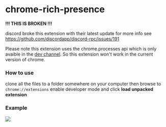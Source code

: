 # chrome-rich-presence

**!!! THIS IS BROKEN !!!**

discord broke this extension with their latest update for more info see https://github.com/discordapp/discord-rpc/issues/191

Please note this extension uses the chrome.processes api which is only avaible in the [dev channel](http://www.chromium.org/getting-involved/dev-channel). So this extension won't work in the current version of chrome.

### How to use

clone all the files to a folder somewhere on your computer then browse to `chrome://extensions` enable developer mode and click **load unpacked extension**

### Example 

![](https://s.theindra.eu/Discord_2018-05-19_21-16-09.png)
